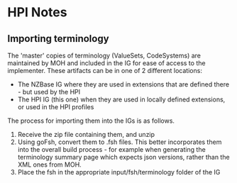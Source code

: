 # HPI Notes



## Importing terminology

The 'master' copies of terminology (ValueSets, CodeSystems) are maintained by MOH and included
in the IG for ease of access to the implementer. These artifacts can be in one of 2 different locations:
* The NZBase IG where they are used in extensions that are defined there - but used by the HPI
* The HPI IG (this one) when they are used in locally defined extensions, or used in the HPI profiles 

The process for importing them into the IGs is as follows.

1. Receive the zip file containing them, and unzip
2. Using goFsh, convert them to .fsh files. This better incorporates them into the overall build process - for example when generating the terminology summary page which expects json versions, rather than the XML ones from MOH. 
3. Place the fsh in the appropriate input/fsh/terminology folder of the IG